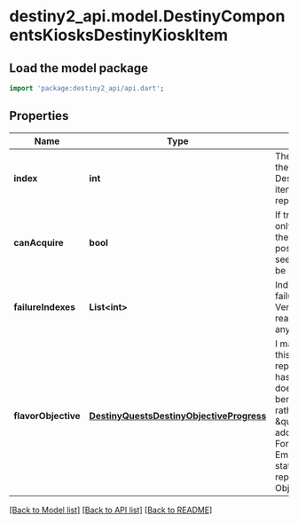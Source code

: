 # destiny2_api.model.DestinyComponentsKiosksDestinyKioskItem

## Load the model package
```dart
import 'package:destiny2_api/api.dart';
```

## Properties
Name | Type | Description | Notes
------------ | ------------- | ------------- | -------------
**index** | **int** | The index of the item in the related DestinyVendorDefintion&#39;s itemList property, representing the sale. | [optional] [default to null]
**canAcquire** | **bool** | If true, the user can not only see the item, but they can acquire it. It is possible that a user can see a kiosk item and not be able to acquire it. | [optional] [default to null]
**failureIndexes** | **List&lt;int&gt;** | Indexes into failureStrings for the Vendor, indicating the reasons why it failed if any. | [optional] [default to []]
**flavorObjective** | [**DestinyQuestsDestinyObjectiveProgress**](DestinyQuestsDestinyObjectiveProgress.md) | I may regret naming it this way - but this represents when an item has an objective that doesn&#39;t serve a beneficial purpose, but rather is used for \&quot;flavor\&quot; or additional information. For instance, when Emblems track specific stats, those stats are represented as Objectives on the item. | [optional] [default to null]

[[Back to Model list]](../README.md#documentation-for-models) [[Back to API list]](../README.md#documentation-for-api-endpoints) [[Back to README]](../README.md)


